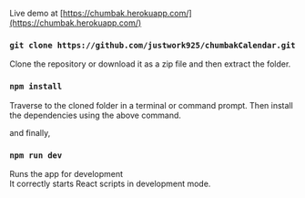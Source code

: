 Live demo at [https://chumbak.herokuapp.com/](https://chumbak.herokuapp.com/)

### `git clone https://github.com/justwork925/chumbakCalendar.git`

Clone the repository or download it as a zip file and then extract the folder.

### `npm install`

Traverse to the cloned folder in a terminal or command prompt. Then install the dependencies using the above command.

and finally,

### `npm run dev`

Runs the app for development<br>
It correctly starts React scripts in development mode.
